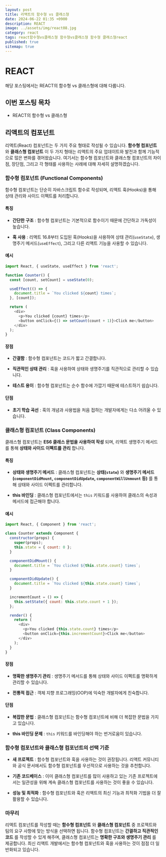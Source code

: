 ```yaml
---
layout: post
title: 리액트의 함수형 vs 클래스형
date: 2024-06-22 01:35 +0900
description: REACT
image: ../assets/img/react08.jpg
category: react
tags: react함수형vs클래스형 함수형vs클래스형 함수형 클래스형react
published: true
sitemap: true
---
```


# REACT
해당 포스팅에서는 REACT의 함수형 vs 클래스형에 대해 다룹니다.  <br />


## __이번 포스팅 목차__
* REACT의 함수형 vs 클래스형 <br/>

## __리액트의 컴포넌트__<br/>
리액트(React) 컴포넌트는 두 가지 주요 형태로 작성될 수 있습니다. __함수형 컴포넌트__ 와 __클래스형 컴포넌트__ 이 두 가지 형태는 리액트의 주요 업데이트와 발전과 함께 기능적으로 많은 변화를 겪어왔습니다. 여기서는 함수형 컴포넌트와 클래스형 컴포넌트의 차이점, 장단점, 그리고 각 형태를 사용하는 사례에 대해 자세히 설명하겠습니다.

### __함수형 컴포넌트 (Functional Components)__
함수형 컴포넌트는 단순히 자바스크립트 함수로 작성되며, 리액트 훅(Hooks)을 통해 상태 관리와 사이드 이펙트를 처리합니다.

#### __특징__

* __간단한 구조__ : 함수형 컴포넌트는 기본적으로 함수이기 때문에 간단하고 가독성이 높습니다.

* __훅 사용__ : 리액트 16.8부터 도입된 훅(Hooks)을 사용하여 상태 관리(`useState`), 생명주기 메서드(`useEffect`), 그리고 다른 리액트 기능을 사용할 수 있습니다.
  
#### __예시__

```javascript
import React, { useState, useEffect } from 'react';

function Counter() {
  const [count, setCount] = useState(0);

  useEffect(() => {
    document.title = `You clicked ${count} times`;
  }, [count]);

  return (
    <div>
      <p>You clicked {count} times</p>
      <button onClick={() => setCount(count + 1)}>Click me</button>
    </div>
  );
}
```

#### __장점__

* __간결함__ : 함수형 컴포넌트는 코드가 짧고 간결합니다.

* __직관적인 상태 관리__ : 훅을 사용하여 상태와 생명주기를 직관적으로 관리할 수 있습니다.

* __테스트 용이__ : 함수형 컴포넌트는 순수 함수에 가깝기 때문에 테스트하기 쉽습니다.

#### __단점__

* __초기 학습 곡선__ : 훅의 개념과 사용법을 처음 접하는 개발자에게는 다소 어려울 수 있습니다.

### __클래스형 컴포넌트 (Class Components)__
클래스형 컴포넌트는 __ES6 클래스 문법을 사용하여 작성__ 되며, 리액트 생명주기 메서드를 통해 __상태와 사이드 이펙트를 관리__ 합니다.

#### __특징__

* __상태와 생명주기 메서드__ : 클래스형 컴포넌트는 __상태(`state`)__ 와 __생명주기 메서드(`componentDidMount`, `componentDidUpdate`, `componentWillUnmount` 등)__ 를 통해 상태와 사이드 이펙트를 관리합니다.

* __this 바인딩__ : 클래스형 컴포넌트에서는 `this` 키워드를 사용하여 클래스의 속성과 메서드에 접근해야 합니다.
  
#### __예시__

```javascript
import React, { Component } from 'react';

class Counter extends Component {
  constructor(props) {
    super(props);
    this.state = { count: 0 };
  }

  componentDidMount() {
    document.title = `You clicked ${this.state.count} times`;
  }

  componentDidUpdate() {
    document.title = `You clicked ${this.state.count} times`;
  }

  incrementCount = () => {
    this.setState({ count: this.state.count + 1 });
  };

  render() {
    return (
      <div>
        <p>You clicked {this.state.count} times</p>
        <button onClick={this.incrementCount}>Click me</button>
      </div>
    );
  }
}
```

#### __장점__

* __명확한 생명주기 관리__ : 생명주기 메서드를 통해 상태와 사이드 이펙트를 명확하게 관리할 수 있습니다.

* __전통적 접근__ : 객체 지향 프로그래밍(OOP)에 익숙한 개발자에게 친숙합니다.

#### __단점__

* __복잡한 문법__ : 클래스형 컴포넌트는 함수형 컴포넌트에 비해 더 복잡한 문법을 가지고 있습니다.

* __this 바인딩 문제__ : `this` 키워드를 바인딩해야 하는 번거로움이 있습니다.

### __함수형 컴포넌트와 클래스형 컴포넌트의 선택 기준__

* __새 프로젝트__ : 함수형 컴포넌트와 훅을 사용하는 것이 권장됩니다. 리액트 커뮤니티와 공식 문서에서도 함수형 컴포넌트를 우선적으로 사용하는 것을 추천합니다.

* __기존 코드베이스__ : 이미 클래스형 컴포넌트를 많이 사용하고 있는 기존 프로젝트에서는 일관성을 위해 계속 클래스형 컴포넌트를 사용하는 것이 좋을 수 있습니다.

* __성능 및 최적화__ : 함수형 컴포넌트와 훅은 리액트의 최신 기능과 최적화 기법을 더 잘 활용할 수 있습니다.

### __마무리__
리액트 컴포넌트를 작성할 때는 __함수형 컴포넌트__ 와 __클래스형 컴포넌트__ 중 프로젝트와 팀의 요구 사항에 맞는 방식을 선택하면 됩니다. 함수형 컴포넌트는 __간결하고 직관적인 코드__ 를 작성할 수 있게 해주며, 클래스형 컴포넌트는 __명확한 구조와 생명주기 관리__ 를 제공합니다. 최신 리액트 개발에서는 함수형 컴포넌트와 훅을 사용하는 것이 점점 더 일반화되고 있습니다.
